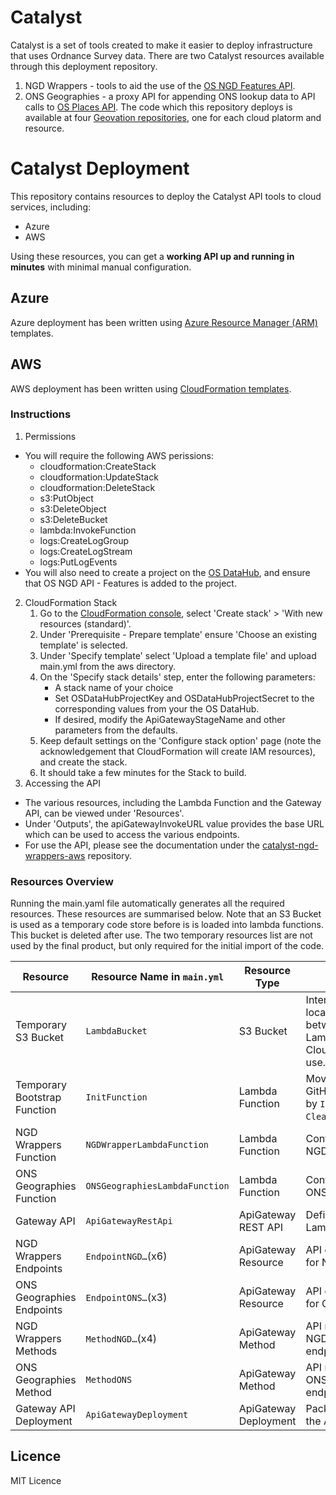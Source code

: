 # Catalyst

Catalyst is a set of tools created to make it easier to deploy infrastructure that uses Ordnance Survey data.
There are two Catalyst resources available through this deployment repository.
1) NGD Wrappers - tools to aid the use of the [OS NGD Features API](https://docs.os.uk/osngd/getting-started/access-the-os-ngd-api/os-ngd-api-features).
2) ONS Geographies - a proxy API for appending ONS lookup data to API calls to [OS Places API](https://docs.os.uk/os-apis/accessing-os-apis/os-places-api).
The code which this repository deploys is available at four [Geovation repositories](https://github.com/Geovation), one for each cloud platorm and resource.

# Catalyst Deployment

This repository contains resources to deploy the Catalyst API tools to cloud services, including:

- Azure
- AWS

Using these resources, you can get a **working API up and running in minutes** with minimal manual configuration.

## Azure

Azure deployment has been written using [Azure Resource Manager (ARM)](https://learn.microsoft.com/en-us/azure/azure-resource-manager/templates/overview) templates.

## AWS

AWS deployment has been written using [CloudFormation templates](https://aws.amazon.com/cloudformation/resources/templates/).

### Instructions

1. Permissions
- You will require the following AWS perissions:
    - cloudformation:CreateStack
    - cloudformation:UpdateStack
    - cloudformation:DeleteStack
    - s3:PutObject
    - s3:DeleteObject
    - s3:DeleteBucket
    - lambda:InvokeFunction
    - logs:CreateLogGroup
    - logs:CreateLogStream
    - logs:PutLogEvents
- You will also need to create a project on the [OS DataHub](https://osdatahub.os.uk/projects), and ensure that OS NGD API - Features is added to the project.
2. CloudFormation Stack
    1. Go to the [CloudFormation console](https://eu-west-2.console.aws.amazon.com/cloudformation), select 'Create stack' > 'With new resources (standard)'.
    2. Under 'Prerequisite - Prepare template' ensure 'Choose an existing template' is selected.
    3. Under 'Specify template' select 'Upload a template file' and upload main.yml from the aws directory.
    4. On the 'Specify stack details' step, enter the following parameters:
        - A stack name of your choice
        - Set OSDataHubProjectKey and OSDataHubProjectSecret to the corresponding values from your the OS DataHub.
        - If desired, modify the ApiGatewayStageName and other parameters from the defaults.
    5. Keep default settings on the 'Configure stack option' page (note the acknowledgement that CloudFormation will create IAM resources), and create the stack.
    6. It should take a few minutes for the Stack to build.
3. Accessing the API
- The various resources, including the Lambda Function and the Gateway API, can be viewed under 'Resources'.
- Under 'Outputs', the apiGatewayInvokeURL value provides the base URL which can be used to access the various endpoints.
- For use the API, please see the documentation under the [catalyst-ngd-wrappers-aws](https://github.com/Geovation/catalyst-ngd-wrappers-aws) repository.

### Resources Overview

Running the main.yaml file automatically generates all the required resources. These resources are summarised below.
Note that an S3 Bucket is used as a temporary code store before is is loaded into lambda functions. This bucket is deleted after use.
The two temporary resources list are not used by the final product, but only required for the initial import of the code.

| Resource                     | Resource Name in `main.yml`         | Resource Type       | Notes                                                                 | Other Associated Resources                                           |
|-----------------------------|-------------------------------------|---------------------|-----------------------------------------------------------------------|----------------------------------------------------------------------|
| Temporary S3 Bucket         | `LambdaBucket`                      | S3 Bucket           | Intermediary storage location for code between GitHub and Lambda. **DELETED** by CloudFormation after use.     |                                                                      |
| Temporary Bootstrap Function| `InitFunction`                      | Lambda Function     | Moves code from GitHub to S3. Triggered by `Initialize` and `CleanupBootstrapLambda`. | `Initialize`, `CleanupBootstrapLambda`                              |
| NGD Wrappers Function       | `NGDWrapperLambdaFunction`          | Lambda Function     | Contains code base for NGD Wrappers.                                  | `NGDWrapperLambdaRole`, all `NGDWrapperApiGatewayInvoke…` resources |
| ONS Geographies Function    | `ONSGeographiesLambdaFunction`      | Lambda Function     | Contains code base for ONS Geographies.                               | `ONSGeographiesLambdaRole`, `ONSGeographiesApiGatewayInvoke`        |
| Gateway API                 | `ApiGatewayRestApi`                 | ApiGateway REST API | Defines API to trigger Lambda functions.                              |                                                                      |
| NGD Wrappers Endpoints      | `EndpointNGD…`(x6)                  | ApiGateway Resource | API endpoint definitions for NGD Wrapper.                             |                                                                      |
| ONS Geographies Endpoints   | `EndpointONS…`(x3)                  | ApiGateway Resource | API endpoint definitions for ONS Geographies.                         |                                                                      |
| NGD Wrappers Methods        | `MethodNGD…`(x4)                    | ApiGateway Method   | API methods to trigger NGD Wrapper endpoints.                         |                                                                      |
| ONS Geographies Method      | `MethodONS`                         | ApiGateway Method   | API method to trigger ONS Geographies endpoints.                      |                                                                      |
| Gateway API Deployment      | `ApiGatewayDeployment`              | ApiGateway Deployment| Packaged publication of the API.                                      |                                                                      |

## Licence

MIT Licence
